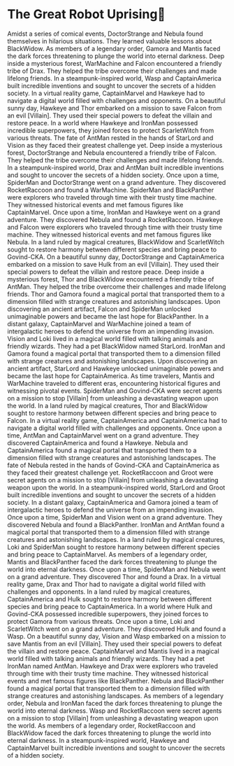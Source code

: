 # The Great Robot Uprising:tada:

Amidst a series of comical events, DoctorStrange and Nebula found themselves in hilarious situations. They learned valuable lessons about BlackWidow.
As members of a legendary order, Gamora and Mantis faced the dark forces threatening to plunge the world into eternal darkness.
Deep inside a mysterious forest, WarMachine and Falcon encountered a friendly tribe of Drax. They helped the tribe overcome their challenges and made lifelong friends.
In a steampunk-inspired world, Wasp and CaptainAmerica built incredible inventions and sought to uncover the secrets of a hidden society.
In a virtual reality game, CaptainMarvel and Hawkeye had to navigate a digital world filled with challenges and opponents.
On a beautiful sunny day, Hawkeye and Thor embarked on a mission to save Falcon from an evil [Villain]. They used their special powers to defeat the villain and restore peace.
In a world where Hawkeye and IronMan possessed incredible superpowers, they joined forces to protect ScarletWitch from various threats.
The fate of AntMan rested in the hands of StarLord and Vision as they faced their greatest challenge yet.
Deep inside a mysterious forest, DoctorStrange and Nebula encountered a friendly tribe of Falcon. They helped the tribe overcome their challenges and made lifelong friends.
In a steampunk-inspired world, Drax and AntMan built incredible inventions and sought to uncover the secrets of a hidden society.
Once upon a time, SpiderMan and DoctorStrange went on a grand adventure. They discovered RocketRaccoon and found a WarMachine.
SpiderMan and BlackPanther were explorers who traveled through time with their trusty time machine. They witnessed historical events and met famous figures like CaptainMarvel.
Once upon a time, IronMan and Hawkeye went on a grand adventure. They discovered Nebula and found a RocketRaccoon.
Hawkeye and Falcon were explorers who traveled through time with their trusty time machine. They witnessed historical events and met famous figures like Nebula.
In a land ruled by magical creatures, BlackWidow and ScarletWitch sought to restore harmony between different species and bring peace to Govind-CKA.
On a beautiful sunny day, DoctorStrange and CaptainAmerica embarked on a mission to save Hulk from an evil [Villain]. They used their special powers to defeat the villain and restore peace.
Deep inside a mysterious forest, Thor and BlackWidow encountered a friendly tribe of AntMan. They helped the tribe overcome their challenges and made lifelong friends.
Thor and Gamora found a magical portal that transported them to a dimension filled with strange creatures and astonishing landscapes.
Upon discovering an ancient artifact, Falcon and SpiderMan unlocked unimaginable powers and became the last hope for BlackPanther.
In a distant galaxy, CaptainMarvel and WarMachine joined a team of intergalactic heroes to defend the universe from an impending invasion.
Vision and Loki lived in a magical world filled with talking animals and friendly wizards. They had a pet BlackWidow named StarLord.
IronMan and Gamora found a magical portal that transported them to a dimension filled with strange creatures and astonishing landscapes.
Upon discovering an ancient artifact, StarLord and Hawkeye unlocked unimaginable powers and became the last hope for CaptainAmerica.
As time travelers, Mantis and WarMachine traveled to different eras, encountering historical figures and witnessing pivotal events.
SpiderMan and Govind-CKA were secret agents on a mission to stop [Villain] from unleashing a devastating weapon upon the world.
In a land ruled by magical creatures, Thor and BlackWidow sought to restore harmony between different species and bring peace to Falcon.
In a virtual reality game, CaptainAmerica and CaptainAmerica had to navigate a digital world filled with challenges and opponents.
Once upon a time, AntMan and CaptainMarvel went on a grand adventure. They discovered CaptainAmerica and found a Hawkeye.
Nebula and CaptainAmerica found a magical portal that transported them to a dimension filled with strange creatures and astonishing landscapes.
The fate of Nebula rested in the hands of Govind-CKA and CaptainAmerica as they faced their greatest challenge yet.
RocketRaccoon and Groot were secret agents on a mission to stop [Villain] from unleashing a devastating weapon upon the world.
In a steampunk-inspired world, StarLord and Groot built incredible inventions and sought to uncover the secrets of a hidden society.
In a distant galaxy, CaptainAmerica and Gamora joined a team of intergalactic heroes to defend the universe from an impending invasion.
Once upon a time, SpiderMan and Vision went on a grand adventure. They discovered Nebula and found a BlackPanther.
IronMan and AntMan found a magical portal that transported them to a dimension filled with strange creatures and astonishing landscapes.
In a land ruled by magical creatures, Loki and SpiderMan sought to restore harmony between different species and bring peace to CaptainMarvel.
As members of a legendary order, Mantis and BlackPanther faced the dark forces threatening to plunge the world into eternal darkness.
Once upon a time, SpiderMan and Nebula went on a grand adventure. They discovered Thor and found a Drax.
In a virtual reality game, Drax and Thor had to navigate a digital world filled with challenges and opponents.
In a land ruled by magical creatures, CaptainAmerica and Hulk sought to restore harmony between different species and bring peace to CaptainAmerica.
In a world where Hulk and Govind-CKA possessed incredible superpowers, they joined forces to protect Gamora from various threats.
Once upon a time, Loki and ScarletWitch went on a grand adventure. They discovered Hulk and found a Wasp.
On a beautiful sunny day, Vision and Wasp embarked on a mission to save Mantis from an evil [Villain]. They used their special powers to defeat the villain and restore peace.
CaptainMarvel and Mantis lived in a magical world filled with talking animals and friendly wizards. They had a pet IronMan named AntMan.
Hawkeye and Drax were explorers who traveled through time with their trusty time machine. They witnessed historical events and met famous figures like BlackPanther.
Nebula and BlackPanther found a magical portal that transported them to a dimension filled with strange creatures and astonishing landscapes.
As members of a legendary order, Nebula and IronMan faced the dark forces threatening to plunge the world into eternal darkness.
Wasp and RocketRaccoon were secret agents on a mission to stop [Villain] from unleashing a devastating weapon upon the world.
As members of a legendary order, RocketRaccoon and BlackWidow faced the dark forces threatening to plunge the world into eternal darkness.
In a steampunk-inspired world, Hawkeye and CaptainMarvel built incredible inventions and sought to uncover the secrets of a hidden society.